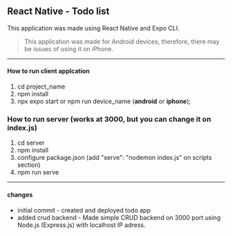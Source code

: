 ## React Native - Todo list
This application was made using React Native and Expo CLI.

> This application was made for Android devices, therefore, there may be issues of using it on iPhone.
---
#### How to run client applcation
1. cd project_name
2. npm install
3. npx expo start or npm run device_name (**android** or **iphone**);


### How to run server (works at 3000, but you can change it on index.js)
1. cd server
2. npm install
3. configure package.json (add "serve": "nodemon index.js" on scripts section)
4. npm run serve
---
#### changes
- initial commit - created and deployed todo app
- added crud backend - Made simple CRUD backend on 3000 port using Node.js (Express.js) with localhost IP adress.
